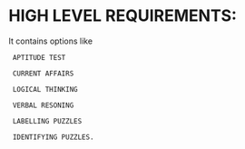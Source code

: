 # HIGH LEVEL REQUIREMENTS:

It contains options like

     APTITUDE TEST

     CURRENT AFFAIRS

     LOGICAL THINKING

     VERBAL RESONING

     LABELLING PUZZLES

     IDENTIFYING PUZZLES.
